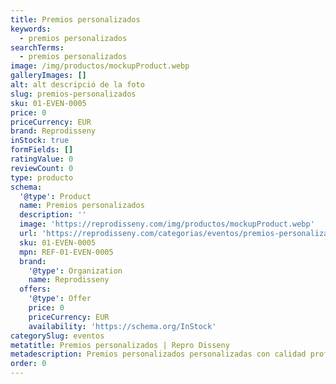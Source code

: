 ```yaml
---
title: Premios personalizados
keywords:
  - premios personalizados
searchTerms:
  - premios personalizados
image: /img/productos/mockupProduct.webp
galleryImages: []
alt: alt descripció de la foto
slug: premios-personalizados
sku: 01-EVEN-0005
price: 0
priceCurrency: EUR
brand: Reprodisseny
inStock: true
formFields: []
ratingValue: 0
reviewCount: 0
type: producto
schema:
  '@type': Product
  name: Premios personalizados
  description: ''
  image: 'https://reprodisseny.com/img/productos/mockupProduct.webp'
  url: 'https://reprodisseny.com/categorias/eventos/premios-personalizados'
  sku: 01-EVEN-0005
  mpn: REF-01-EVEN-0005
  brand:
    '@type': Organization
    name: Reprodisseny
  offers:
    '@type': Offer
    price: 0
    priceCurrency: EUR
    availability: 'https://schema.org/InStock'
categorySlug: eventos
metatitle: Premios personalizados | Repro Disseny
metadescription: Premios personalizados personalizadas con calidad profesional en Cataluña.
order: 0
---
```


